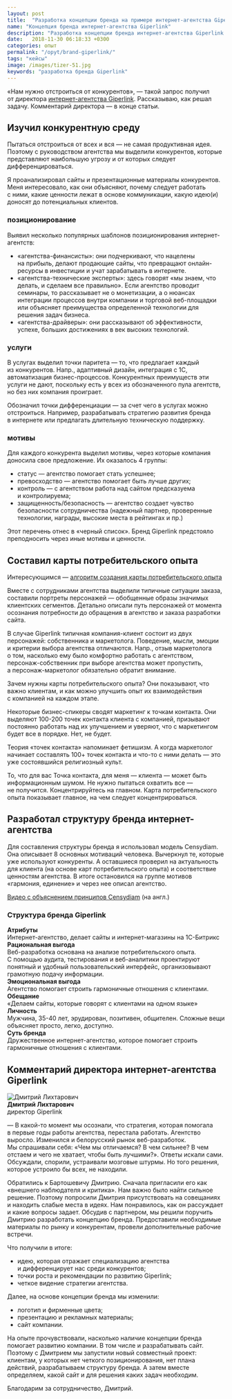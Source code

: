 ```yaml
---
layout: post
title:  "Разработка концепции бренда на примере интернет-агентства Giperlink"
name: "Концепция бренда интернет-агентства Giperlink"
description: "Разработка концепции бренда интернет-агентства Giperlink: рассказываю об этапах работы и результатах"
date:   2018-11-30 06:18:33 +0300
categories: опыт
permalink: "/opyt/brand-giperlink/"
tags: "кейсы"
image: /images/tizer-51.jpg
keywords: "разработка бренда Giperlink"
---
```


<p>«Нам нужно отстроиться от&nbsp;конкурентов»,&nbsp;— такой запрос получил от&nbsp;директора <a href="https://giperlink.by/" target="_blank" rel="noopener">интернет-агентства Giperlink</a>. Рассказываю, как решал задачу. Комментарий директора&nbsp;— в&nbsp;конце статьи.</p>
<h2>Изучил конкурентную среду </h2>
<p>Пытаться отстроиться от&nbsp;всех и&nbsp;вся&nbsp;— не&nbsp;самая продуктивная идея. Поэтому с&nbsp;руководством агентства мы&nbsp;выделили конкурентов, которые представляют наибольшую угрозу и&nbsp;от&nbsp;которых следует дифференцироваться. </p>

<p>Я&nbsp;проанализировал сайты и&nbsp;презентационные материалы конкурентов. Меня интересовало, как они объясняют, почему следует работать с&nbsp;ними, какие ценности лежат в&nbsp;основе коммуникации, какую идею(и) доносят до&nbsp;потенциальных клиентов. </p>

<h3>позиционирование</h3>
Выявил несколько популярных шаблонов позиционирования интернет-агентств:
<ul>
	<li>
		«агентства-финансисты»: они подчеркивают, что нацелены на&nbsp;прибыль, делают продающие сайты, что превращают онлайн-ресурсы в&nbsp;инвестиции и&nbsp;учат зарабатывать в&nbsp;интернете.
 	</li>
	<li>
		«агентства-технические эксперты»: здесь говорят «мы&nbsp;знаем, что делать, и&nbsp;сделаем все правильно». Если агентство проводит семинары, то&nbsp;рассказывает не&nbsp;о&nbsp;монетизации, а&nbsp;о&nbsp;нюансах интеграции процессов внутри компании и&nbsp;торговой веб-площадки или объясняет преимущества определенной технологии для решения задач бизнеса.
 	</li>
	<li>
		«агентства-драйверы»: они рассказывают об&nbsp;эффективности, успехе, больших достижениях в&nbsp;век высоких технологий.
 	</li>
 </ul>


<h3>услуги</h3>
В&nbsp;услугах выделил точки паритета&nbsp;— то, что предлагает каждый из&nbsp;конкурентов. Напр., адаптивный дизайн, интеграция с&nbsp;1С, автоматизация бизнес-процессов. Конкурентных преимуществ эти услуги не&nbsp;дают, поскольку есть у&nbsp;всех из&nbsp;обозначенного пула агентств, но&nbsp;без них компания проиграет.

<p>Обозначил точки дифференциации&nbsp;— за&nbsp;счет чего в&nbsp;услугах можно отстроиться. Например, разрабатывать стратегию развития бренда в&nbsp;интернете или предлагать длительную техническую поддержку. </p>

<h3>мотивы </h3>
Для каждого конкурента выделил мотивы, через которые компания доносила свое предложение. Их&nbsp;оказалось 4&nbsp;группы:
<ul>
	<li>
		статус&nbsp;— агентство помогает стать успешнее;
 	</li>
	<li>
		превосходство&nbsp;— агентство помогает быть лучше других;
 	</li>
	<li>
	контроль&nbsp;— с&nbsp;агентством работа над сайтом предсказуема и&nbsp;контролируема;
 	</li>
	<li>
		защищенность/безопасность&nbsp;— агентство создает чувство безопасности сотрудничества (надежный партнер, проверенные технологии, награды, высокие места в&nbsp;рейтингах и&nbsp;пр.)
 	</li>
 </ul>

<p>Этот перечень отнес в&nbsp;«черный список». Бренд Giperlink предстояло преподносить через иные мотивы и&nbsp;ценности. </p>

<h2>Составил карты потребительского опыта</h2>
<div class="with-side">
<div class="side">
Интересующимся&nbsp;— <a href="/instrukcii/customer-journey-map/" target="_blank">алгоритм создания карты потребительского опыта</a>
</div>
<p>Вместе с&nbsp;сотрудниками агентства выделили типичные ситуации заказа, составили портреты персонажей&nbsp;— обобщенные образы значимых клиентских сегментов. Детально описали путь персонажей от&nbsp;момента осознания потребности до&nbsp;обращения в&nbsp;агентство и&nbsp;заказа разработки сайта. </p>
</div>

<p>В&nbsp;случае Giperlink типичная компания-клиент состоит из&nbsp;двух персонажей: собственника и&nbsp;маркетолога. Поведение, мысли, эмоции и&nbsp;критерии выбора агентства отличаются. Напр., отзыв маркетолога о&nbsp;том, насколько ему было комфортно работать с&nbsp;агентством, персонаж-собственник при выборе агентства может пропустить, а&nbsp;персонаж-маркетолог обязательно обратит внимание. </p>

<p>Зачем нужны карты потребительского опыта? Они показывают, что важно клиентам, и&nbsp;как можно улучшить опыт их&nbsp;взаимодействия с&nbsp;компанией на&nbsp;каждом этапе. </p>

<div class="with-side">
<p>Некоторые бизнес-спикеры сводят маркетинг к&nbsp;точкам контакта. Они выделяют <nobr>100-200</nobr> точек контакта клиента с&nbsp;компанией, призывают постоянно работать над их&nbsp;улучшением и&nbsp;уверяют, что с&nbsp;маркетингом будет все в&nbsp;порядке. Нет, не&nbsp;будет. </p>
<div class="side">
	<p>Теория «точек контакта» напоминает фетишизм. А&nbsp;когда маркетолог начинает составлять 100+ точек контакта и&nbsp;что-то с&nbsp;ними делать&nbsp;— это уже состоявшийся религиозный культ. </p>
</div></div>

<p>То, что для вас Точка контакта, для меня&nbsp;— клиента&nbsp;— может быть информационным шумом. Не&nbsp;нужно пытаться охватить все&nbsp;— не&nbsp;получится. Концентрируйтесь на&nbsp;главном. Карта потребительского опыта показывает главное, на&nbsp;чем следует концентрироваться. </p>

<h2>Разработал структуру бренда интернет-агентства </h2>
<div class="with-side">
<p>Для составления структуры бренда я&nbsp;использовал модель Censydiam. Она описывает 8&nbsp;основных мотиваций человека. Вычеркнул&nbsp;те, которые уже используют конкуренты. А&nbsp;оставшиеся проверил на&nbsp;актуальность для клиента (на&nbsp;основе карт потребительского опыта) и&nbsp;соответствие ценностям агентства. В&nbsp;итоге остановился на&nbsp;группе мотивов «гармония, единение» и&nbsp;через нее описал агентство. </p>

<div class="side">
<a href="https://www.youtube.com/watch?v=cU4-m7swVbM" target="_blank" rel="noopener">Видео с&nbsp;объяснением принципов Censydiam</a> (на&nbsp;англ.)
</div></div>

<h3>Структура бренда Giperlink</h3>
<div class="flex-in">
	<div class="flex-1">
	<strong>Атрибуты</strong>
	</div>
	<div class="flex-2">
	Интернет-агентство, делает сайты и&nbsp;интернет-магазины на&nbsp;1С-Битрикс
	</div>
</div>
<div class="flex-in">
	<div class="flex-1">
	<strong>Рациональная выгода</strong>
	</div>
	<div class="flex-2">
	Веб-разработка основана на&nbsp;анализе потребительского опыта. С&nbsp;помощью аудита, тестирования и&nbsp;веб-аналитики проектируют понятный и&nbsp;удобный пользовательский интерфейс, организовывают грамотную подачу информации.
	</div>
</div>
<div class="flex-in">
	<div class="flex-1">
	<strong>Эмоциональная выгода</strong>
	</div>
	<div class="flex-2">
	Агентство помогает строить гармоничные отношения с&nbsp;клиентами.
	</div>
</div>

<div class="flex-in">
	<div class="flex-1">
	<strong>Обещание</strong>
	</div>
	<div class="flex-2">
	«Делаем сайты, которые говорят с&nbsp;клиентами на&nbsp;одном языке»
	</div>
</div>

<div class="flex-in">
	<div class="flex-1">
	<strong>Личность</strong>
	</div>
	<div class="flex-2">
	Мужчина, <span class="noperenos">35-40 лет,</span> эрудирован, позитивен, общителен. Сложные вещи объясняет просто, легко, доступно.
	</div>
</div>

<div class="flex-in">
	<div class="flex-1">
	<strong>Суть бренда</strong>
	</div>
	<div class="flex-2">
	Дружественное интернет-агентство, которое помогает строить гармоничные отношения с&nbsp;клиентами.
	</div>
</div>



<h2>Комментарий директора интернет-агентства Giperlink</h2>
<div class="with-side">
<div class="side">
<img src="https://res.cloudinary.com/bartoshevich/image/upload/w_150/q_auto,f_auto/e_sharpen/v1542647909/dlihtarovich.jpg" alt="Дмитрий Лихтарович" ><br>
<b>Дмитрий Лихтарович</b><br/>
директор Giperlink
</div>
<p>— В&nbsp;какой-то момент мы&nbsp;осознали, что стратегия, которая помогала в&nbsp;первые годы работы агентства, перестала работать. Агентство выросло. Изменился и&nbsp;белорусский рынок веб-разработок. Мы&nbsp;спрашивали себя: «Чем мы&nbsp;отличаемся? В&nbsp;чем сильнее? В&nbsp;чем отстаем и&nbsp;чего не&nbsp;хватает, чтобы быть лучшими?». Ответы искали сами. Обсуждали, спорили, устраивали мозговые штурмы. Но&nbsp;того решения, которое устроило&nbsp;бы всех, не&nbsp;находили.</p>
 Обратились к&nbsp;Бартошевичу Дмитрию. Сначала пригласили его как «внешнего наблюдателя и&nbsp;критика». Нам важно было найти сильное решение. Поэтому попросили Дмитрия присутствовать на&nbsp;совещаниях и&nbsp;находить слабые места в&nbsp;идеях. Нам понравилось, как он&nbsp;рассуждает и&nbsp;какие вопросы задает. Обсудив с&nbsp;партнером, мы&nbsp;решили поручить Дмитрию разработать концепцию бренда. Предоставили необходимые материалы по&nbsp;рынку и&nbsp;конкурентам, провели дополнительные рабочие встречи. </p>
<p>Что получили в&nbsp;итоге:</p>
<ul>
	<li>
		идею, которая отражает специализацию агентства и&nbsp;дифференцирует нас среди конкурентов;
 	</li>
	<li>
		точки роста и&nbsp;рекомендации по&nbsp;развитию Giperlink;
 	</li>
	<li>
		четкое видение стратегии агентства.
 	</li>
 </ul>
 Далее, на&nbsp;основе концепции бренда мы&nbsp;изменили:
<ul>
	<li>
		логотип и&nbsp;фирменные цвета;
 	</li>
	<li>
		презентацию и&nbsp;рекламных материалы;
 	</li>
	<li>
		сайт компании.
 	</li>
 </ul>
<p>На&nbsp;опыте прочувствовали, насколько наличие концепции бренда помогает развитию компании. В&nbsp;том числе и&nbsp;разрабатывать сайт. Поэтому с&nbsp;Дмитрием мы&nbsp;запустили новый совместный проект: клиентам, у&nbsp;которых нет четкого позиционирования, нет плана действий, разрабатываем структуру бренда. А&nbsp;затем вместе определяем, какой сайт и&nbsp;для решения каких задач необходим. </p>

<p>Благодарим за&nbsp;сотрудничество, Дмитрий.</p>
</div>
